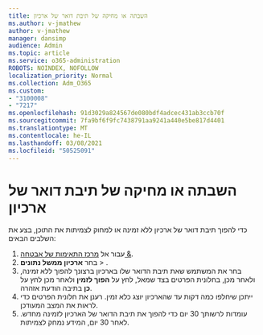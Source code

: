 ```yaml
---
title: השבתה או מחיקה של תיבת דואר של ארכיון
ms.author: v-jmathew
author: v-jmathew
manager: dansimp
audience: Admin
ms.topic: article
ms.service: o365-administration
ROBOTS: NOINDEX, NOFOLLOW
localization_priority: Normal
ms.collection: Adm_O365
ms.custom:
- "3100008"
- "7217"
ms.openlocfilehash: 91d3029a824567de080bdf4adcec431ab3ccb70f
ms.sourcegitcommit: 7fa9bf6f9fc7438791aa9241a440e5be817d4401
ms.translationtype: MT
ms.contentlocale: he-IL
ms.lasthandoff: 03/08/2021
ms.locfileid: "50525091"
---
```

# <a name="disable-or-delete-an-archive-mailbox"></a>השבתה או מחיקה של תיבת דואר של ארכיון

כדי להפוך תיבת דואר של ארכיון ללא זמינה או למחוק לצמיתות את התוכן, בצע את השלבים הבאים:

1. עבור אל [מרכז התאימות של אבטחה &]( https://go.microsoft.com/fwlink/p/?linkid=2077143).
2. בחר **ארכיון ממשל נתונים**  >  .
3. בחר את המשתמש שאת תיבת הדואר שלו בארכיון ברצונך להפוך ללא זמינה, ולאחר מכן, בחלונית הפרטים בצד שמאל, לחץ על **הפוך לזמין** ולאחר מכן לחץ על **כן** בתיבה הודעת אזהרה.
4. ייתכן שיחלפו כמה דקות עד שהארכיון יוצג כלא זמין. רענן את חלונית הפרטים כדי לראות את המצב המעודכן.
5. עומדות לרשותך 30 יום כדי להפוך את תיבת הדואר של הארכיון לזמינה מחדש. לאחר 30 יום, המידע נמחק לצמיתות.
